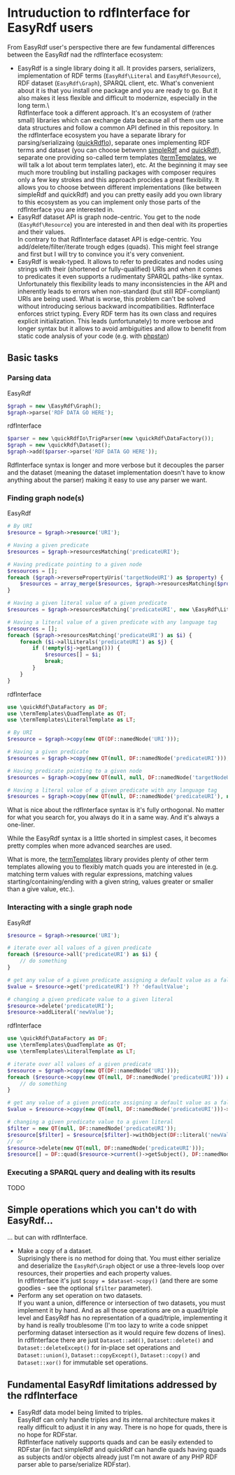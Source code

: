 # Intruduction to rdfInterface for EasyRdf users

From EasyRdf user's perspective there are few fundamental differences between the EasyRdf nad the rdfInterface ecosystem:

* EasyRdf is a single library doing it all. It provides parsers, serializers, implementation of RDF terms (`EasyRdf\Literal` and `EasyRdf\Resource`), RDF dataset (`EasyRdf\Graph`), SPARQL client, etc.
  What's convenient about it is that you install one package and you are ready to go. But it also makes it less flexible and difficult to modernize, especially in the long term.\  
  RdfInterface took a different approach. It's an ecosystem of (rather small) libraries which can exchange data because all of them use same data structures and follow a common API defined in this repository.
  In the rdfInterface ecosystem you have a separate library for parsing/serializaing ([quickRdfIo](https://github.com/sweetrdf/quickRdfIo)), separate ones implementing RDF terms and dataset (you can choose betwenn [simpleRdf](https://github.com/sweetrdf/simpleRdf) and [quickRdf](https://github.com/sweetrdf/quickRdf)), separate one providing so-called term templates ([termTemplates](https://github.com/sweetrdf/termTemplates), we will talk a lot about term templates later), etc.
  At the beginning it may see much more troubling but installing packages with composer requires only a few key strokes and this approach procides a great flexibility. 
  It allows you to choose between different implementations (like between simpleRdf and quickRdf) and you can pretty easily add you own library to this ecosystem as you can implement only those parts of the rdfInterface you are interested in.
* EasyRdf dataset API is graph node-centric. You get to the node (`EasyRdf\Resource`) you are interested in and then deal with its properties and their values.\
  In contrary to that RdfInterface dataset API is edge-centric. You add/delete/filter/iterate trough edges (quads).
  This might feel strange and first but I will try to convince you it's very convenient.
* EasyRdf is weak-typed. It allows to refer to predicates and nodes using strings with their (shortened or fully-qualified) URIs and when it comes to predicates it even supports a rudimentaty SPARQL paths-like syntax. 
  Unfortunately this flexibility leads to many inconsistencies in the API and inherently leads to errors when non-standard (but still RDF-compliant) URIs are being used. What is worse, this problem can't be solved without introducing serious backward incompatibilities.
  RdfInterface enforces strict typing. Every RDF term has its own class and requires explicit initialization.
  This leads (unfortunately) to more verbose and longer syntax but it allows to avoid ambiguities and allow to benefit from static code analysis of your code (e.g. with [phpstan](https://github.com/phpstan/phpstan))

## Basic tasks

### Parsing data

EasyRdf

```php
$graph = new \EasyRdf\Graph();
$graph->parse('RDF DATA GO HERE');
```

rdfInterface

```php
$parser = new \quickRdfIo\TrigParser(new \quickRdf\DataFactory());
$graph = new \quickRdf\Dataset();
$graph->add($parser->parse('RDF DATA GO HERE'));
```

RdfInterface syntax is longer and more verbose but it decouples the parser and the dataset (meaning the dataset implementation doesn't have to know anything about the parser) making it easy to use any parser we want.

### Finding graph node(s)

EasyRdf

```php
# By URI
$resource = $graph->resource('URI');

# Having a given predicate
$resources = $graph->resourcesMatching('predicateURI');

# Having predicate pointing to a given node
$resources = [];
foreach ($graph->reversePropertyUris('targetNodeURI') as $property) {
    $resources = array_merge($resources, $graph->resourcesMatching($property, $graph->resource('targetNodeURI')));
}

# Having a given literal value of a given predicate
$resources = $graph->resourcesMatching('predicateURI', new \EasyRdf\Literal('value'));

# Having a literal value of a given predicate with any language tag
$resources = [];
foreach ($graph->resourcesMatching('predicateURI') as $i) {
    foreach ($i->allLiterals('predicateURI') as $j) {
        if (!empty($j->getLang())) {
            $resources[] = $i;
            break;
        }
    }
}
```

rdfInterface
```php
use \quickRdf\DataFactory as DF;
use \termTemplates\QuadTemplate as QT;
use \termTemplates\LiteralTemplate as LT;

# By URI
$resource = $graph->copy(new QT(DF::namedNode('URI')));

# Having a given predicate
$resources = $graph->copy(new QT(null, DF::namedNode('predicateURI')));

# Having predicate pointing to a given node
$resources = $graph->copy(new QT(null, null, DF::namedNode('targetNodeURI')));

# Having a literal value of a given predicate with any language tag
$resources = $graph->copy(new QT(null, DF::namedNode('predicateURI'), new LT(null, LT::ANY, ''));
```

What is nice about the rdfInterface syntax is it's fully orthogonal. No matter for what you search for, you always do it in a same way. And it's always a one-liner.

While the EasyRdf syntax is a little shorted in simplest cases, it becomes pretty comples when more advanced searches are used.

What is more, the [termTemplates](https://github.com/sweetrdf/termTemplates) library provides plenty of other term templates allowing you to flexibly match quads you are interested in
(e.g. matching term values with regular expressions, matching values starting/containing/ending with a given string, values greater or smaller than a give value, etc.).

### Interacting with a single graph node

EasyRdf

```php
$resource = $graph->resource('URI');

# iterate over all values of a given predicate
foreach ($resource->all('predicateURI') as $i) {
    // do something
}

# get any value of a given predicate assigning a default value as a fallback
$value = $resource->get('predicateURI') ?? 'defaultValue';

# changing a given predicate value to a given literal
$resource->delete('predicateURI');
$resource->addLiteral('newValue');
```

rdfInterface

```php
use \quickRdf\DataFactory as DF;
use \termTemplates\QuadTemplate as QT;
use \termTemplates\LiteralTemplate as LT;

# iterate over all values of a given predicate
$resource = $graph->copy(new QT(DF::namedNode('URI')));
foreach ($resource->copy(new QT(null, DF::namedNode('predicateURI'))) as $i) {
    // do something
}

# get any value of a given predicate assigning a default value as a fallback
$value = $resource->copy(new QT(null, DF::namedNode('predicateURI')))->current() ?? 'defaultValue';

# changing a given predicate value to a given literal
$filter = new QT(null, DF::namedNode('predicateURI'));
$resource[$filter] = $resource[$filter]->withObject(DF::literal('newValue'));
// or
$resource->delete(new QT(null, DF::namedNode('predicateURI')));
$resource[] = DF::quad($resource->current()->getSubject(), DF::namedNode('predicateURI'), DF::literal('newValue'));
```

### Executing a SPARQL query and dealing with its results

TODO

## Simple operations which you can't do with EasyRdf...

... but can with rdfInterface.

* Make a copy of a dataset.\
  Suprisingly there is no method for doing that.
  You must either serialize and deserialize the `EasyRdf\Graph` object or use a three-levels loop over resources, their properties and each property values.\
  In rdfInterface it's just `$copy = $dataset->copy()` (and there are some goodies - see the optional `$filter` parameter).
* Perform any set operation on two datasets.\
  If you want a union, difference or intersection of two datasets, you must implement it by hand.
  And as all those operations are on a quad/triple level and EasyRdf has no representation of a quad/triple, implementing it by hand is really troublesome (I'm too lazy to write a code snippet performing dataset intersection as it would require few dozens of lines).\
  In rdfInterface there are just `Dataset::add()`, `Dataset::delete()` and `Dataset::deleteExcept()` for in-place set operations and `Dataset::union()`, `Dataset::copyExcept()`, `Dataset::copy()` and `Dataset::xor()` for immutable set operations.

## Fundamental EasyRdf limitations addressed by the rdfInterface

* EasyRdf data model being limited to triples.\
  EasyRdf can only handle triples and its internal architecture makes it really difficult to adjust it in any way.
  There is no hope for quads, there is no hope for RDFstar.\
  RdfInterface natively supports quads and can be easily extended to RDFstar (in fact simpleRdf and quickRdf can handle quads having quads as subjects and/or objects already just I'm not aware of any PHP RDF parser able to parse/serialize RDFstar).

